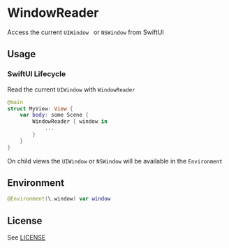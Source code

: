# WindowReader

Access the current `UIWindow ` or `NSWindow` from SwiftUI

## Usage

### SwiftUI Lifecycle

Read the current `UIWindow` with `WindowReader`

```swift
@main
struct MyView: View {
    var body: some Scene {
        WindowReader { window in
            ...
        }
    }
}
```

On child views the `UIWindow` or `NSWindow` will be available in the `Environment`

## Environment

```swift
@Environment(\.window) var window
```

## License

See [LICENSE](LICENSE)
